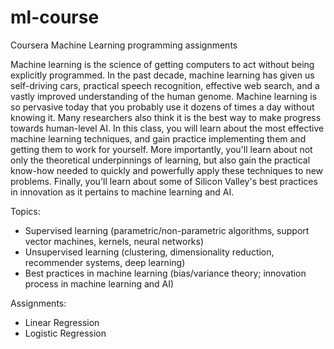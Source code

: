 # ml-course
Coursera Machine Learning programming assignments

Machine learning is the science of getting computers to act without being explicitly programmed. In the past decade, machine learning has given us self-driving cars, practical speech recognition, effective web search, and a vastly improved understanding of the human genome. Machine learning is so pervasive today that you probably use it dozens of times a day without knowing it. Many researchers also think it is the best way to make progress towards human-level AI. In this class, you will learn about the most effective machine learning techniques, and gain practice implementing them and getting them to work for yourself. More importantly, you'll learn about not only the theoretical underpinnings of learning, but also gain the practical know-how needed to quickly and powerfully apply these techniques to new problems. Finally, you'll learn about some of Silicon Valley's best practices in innovation as it pertains to machine learning and AI. 

Topics:
* Supervised learning (parametric/non-parametric algorithms, support vector machines, kernels, neural networks)
* Unsupervised learning (clustering, dimensionality reduction, recommender systems, deep learning)
* Best practices in machine learning (bias/variance theory; innovation process in machine learning and AI)

Assignments:
* Linear Regression
* Logistic Regression
 
